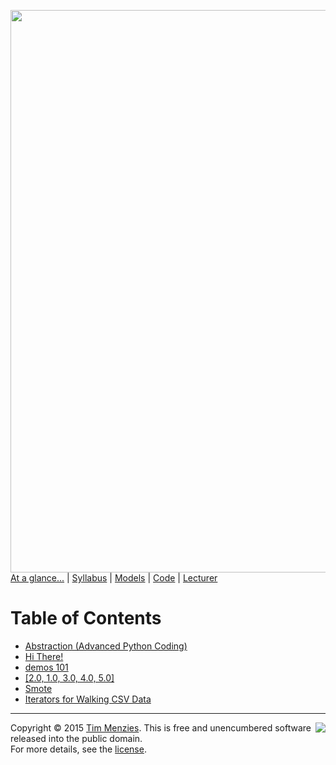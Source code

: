 [<img width=900 src="https://raw.githubusercontent.com/txt/mase/master/img/banner1.png">](https://github.com/txt/mase/blob/master/README.md)   
[At a glance...](https://github.com/txt/mase/blob/master/OVERVIEW.md) |
[Syllabus](https://github.com/txt/mase/blob/master/SYLLABUS.md) |
[Models](https://github.com/txt/mase/blob/master/MODELS.md) |
[Code](https://github.com/txt/mase/tree/master/src) |
[Lecturer](http://menzies.us) 



# Table of Contents

+ [Abstraction (Advanced Python Coding)](https://github.com/txt/mase/blob/master/doc/abstract.md)
+ [Hi There!](https://github.com/txt/mase/blob/master/doc/get-pip.md)
+ [demos 101](https://github.com/txt/mase/blob/master/doc/ntiles.md)
+ [[2.0, 1.0, 3.0, 4.0, 5.0]](https://github.com/txt/mase/blob/master/doc/rank.md)
+ [Smote](https://github.com/txt/mase/blob/master/doc/smote.md)
+ [Iterators for Walking CSV Data](https://github.com/txt/mase/blob/master/doc/walkcsv.md)



_________

<img align=right src="https://raw.githubusercontent.com/txt/mase/master/img/pd-icon.png">Copyright © 2015 [Tim Menzies](http://menzies.us).
This is free and unencumbered software released into the public domain.   
For more details, see the [license](https://github.com/txt/mase/blob/master/LICENSE.md).


